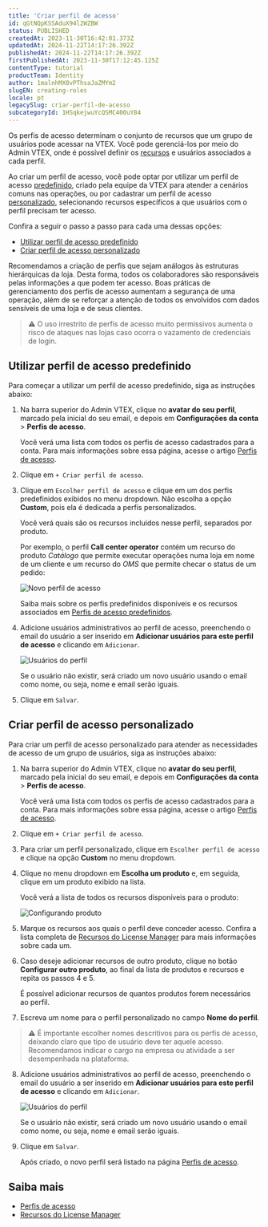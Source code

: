 ```yaml
---
title: 'Criar perfil de acesso'
id: qGtNQpKSSAduX94l2WZBW
status: PUBLISHED
createdAt: 2023-11-30T16:42:01.373Z
updatedAt: 2024-11-22T14:17:26.392Z
publishedAt: 2024-11-22T14:17:26.392Z
firstPublishedAt: 2023-11-30T17:12:45.125Z
contentType: tutorial
productTeam: Identity
author: 1malnhMX0vPThsaJaZMYm2
slugEN: creating-roles
locale: pt
legacySlug: criar-perfil-de-acesso
subcategoryId: 1HSqkejwuYcQSMC400uY84
---
```


Os perfis de acesso determinam o conjunto de recursos que um grupo de usuários pode acessar na VTEX. Você pode gerenciá-los por meio do Admin VTEX, onde é possível definir os [recursos](https://help.vtex.com/pt/tutorial/recursos-do-license-manager--3q6ztrC8YynQf6rdc6euk3) e usuários associados a cada perfil.

Ao criar um perfil de acesso, você pode optar por utilizar um perfil de acesso [predefinido](https://help.vtex.com/pt/tutorial/controle-de-acesso--4rM3gyiWqtkim4Q8hOvLTC#predefinido), criado pela equipe da VTEX para atender a cenários comuns nas operações, ou por cadastrar um perfil de acesso [personalizado](https://help.vtex.com/pt/tutorial/controle-de-acesso--4rM3gyiWqtkim4Q8hOvLTC#personalizado), selecionando recursos específicos a que usuários com o perfil precisam ter acesso.

Confira a seguir o passo a passo para cada uma dessas opções:

* [Utilizar perfil de acesso predefinido](#utilizar-perfil-de-acesso-predefinido)
* [Criar perfil de acesso personalizado](#criar-perfil-de-acesso-personalizado)

Recomendamos a criação de perfis que sejam análogos às estruturas hierárquicas da loja. Desta forma, todos os colaboradores são responsáveis pelas informações a que podem ter acesso. Boas práticas de gerenciamento dos perfis de acesso aumentam a segurança de uma operação, além de se reforçar a atenção de todos os envolvidos com dados sensíveis de uma loja e de seus clientes. 

>⚠️ O uso irrestrito de perfis de acesso muito permissivos aumenta o risco de ataques nas lojas caso ocorra o vazamento de credenciais de login.

## Utilizar perfil de acesso predefinido

Para começar a utilizar um perfil de acesso predefinido, siga as instruções abaixo:

1. Na barra superior do Admin VTEX, clique no **avatar do seu perfil**, marcado pela inicial do seu email, e depois em **Configurações da conta** > **Perfis de acesso**.

    Você verá uma lista com todos os perfis de acesso cadastrados para a conta. Para mais informações sobre essa página, acesse o artigo [Perfis de acesso](https://help.vtex.com/pt/tutorial/perfis-de-acesso--7HKK5Uau2H6wxE1rH5oRbc).

2. Clique em `+ Criar perfil de acesso`.
3. Clique em `Escolher perfil de acesso` e clique em um dos perfis predefinidos exibidos no menu dropdown. Não escolha a opção **Custom**, pois ela é dedicada a perfis personalizados.

    Você verá quais são os recursos incluídos nesse perfil, separados por produto.

    Por exemplo, o perfil **Call center operator** contém um recurso do produto _Catálogo_ que permite executar operações numa loja em nome de um cliente e um recurso do _OMS_ que permite checar o status de um pedido:

    ![Novo perfil de acesso](https://images.ctfassets.net/alneenqid6w5/5biL3DriciSnHKbgHvV2PE/1fe552a5c15c7c3dee8d54c88a60fafc/image_3.png)

    Saiba mais sobre os perfis predefinidos disponíveis e os recursos associados em [Perfis de acesso predefinidos](https://help.vtex.com/pt/tutorial/perfis-de-acesso-predefinidos--jGDurZKJHvHJS13LnO7Dy).

4. Adicione usuários administrativos ao perfil de acesso, preenchendo o email do usuário a ser inserido em **Adicionar usuários para este perfil de acesso** e clicando em `Adicionar`.

    ![Usuários do perfil](//images.ctfassets.net/alneenqid6w5/1lSnygEawddufMz9IZ45Mj/39ac0e7bfbf0abb88113494883108a83/usuarios-perfil-pt.png)

    Se o usuário não existir, será criado um novo usuário usando o email como nome, ou seja, nome e email serão iguais.

5. Clique em `Salvar`.

## Criar perfil de acesso personalizado

Para criar  um perfil de acesso personalizado para atender as necessidades de acesso de um grupo de usuários, siga as instruções abaixo:

1. Na barra superior do Admin VTEX, clique no **avatar do seu perfil**, marcado pela inicial do seu email, e depois em **Configurações da conta** > **Perfis de acesso**.

    Você verá uma lista com todos os perfis de acesso cadastrados para a conta. Para mais informações sobre essa página, acesse o artigo [Perfis de acesso](https://help.vtex.com/pt/tutorial/perfis-de-acesso--7HKK5Uau2H6wxE1rH5oRbc).

2. Clique em `+ Criar perfil de acesso`.
3.  Para criar um perfil personalizado, clique em `Escolher perfil de acesso` e clique na opção **Custom** no menu dropdown.
4. Clique no menu dropdown em **Escolha um produto** e, em seguida, clique em um produto exibido na lista.

    Você verá a lista de todos os recursos disponíveis para o produto:

    ![Configurando produto](//images.ctfassets.net/alneenqid6w5/1VE4awGJHyrsR2OkYwAzRQ/39bc16eca81b8a13946f081c5a1454d3/image_4.png)

5. Marque os recursos aos quais o perfil deve conceder acesso. Confira a lista completa de [Recursos do License Manager](https://help.vtex.com/pt/tutorial/recursos-do-license-manager--3q6ztrC8YynQf6rdc6euk3) para mais informações sobre cada um.
6. Caso deseje adicionar recursos de outro produto, clique no botão **Configurar outro produto**, ao final da lista de produtos e recursos e repita os passos 4 e 5.

    É possível adicionar recursos de quantos produtos forem necessários ao perfil.

7. Escreva um nome para o perfil personalizado no campo **Nome do perfil**.

  >⚠️ É importante escolher nomes descritivos para os perfis de acesso, deixando claro que tipo de usuário deve ter aquele acesso. Recomendamos indicar o cargo na empresa ou atividade a ser desempenhada na plataforma.

8. Adicione usuários administrativos ao perfil de acesso, preenchendo o email do usuário a ser inserido em **Adicionar usuários para este perfil de acesso** e clicando em `Adicionar`.

    ![Usuários do perfil](//images.ctfassets.net/alneenqid6w5/1lSnygEawddufMz9IZ45Mj/39ac0e7bfbf0abb88113494883108a83/usuarios-perfil-pt.png)

    Se o usuário não existir, será criado um novo usuário usando o email como nome, ou seja, nome e email serão iguais.

9. Clique em `Salvar`.

    Após criado, o novo perfil será listado na página [Perfis de acesso](https://help.vtex.com/pt/tutorial/perfis-de-acesso--7HKK5Uau2H6wxE1rH5oRbc).

## Saiba mais

* [Perfis de acesso](https://help.vtex.com/pt/tutorial/perfis-de-acesso--7HKK5Uau2H6wxE1rH5oRbc)
* [Recursos do License Manager](https://help.vtex.com/pt/tutorial/recursos-do-license-manager--3q6ztrC8YynQf6rdc6euk3)
